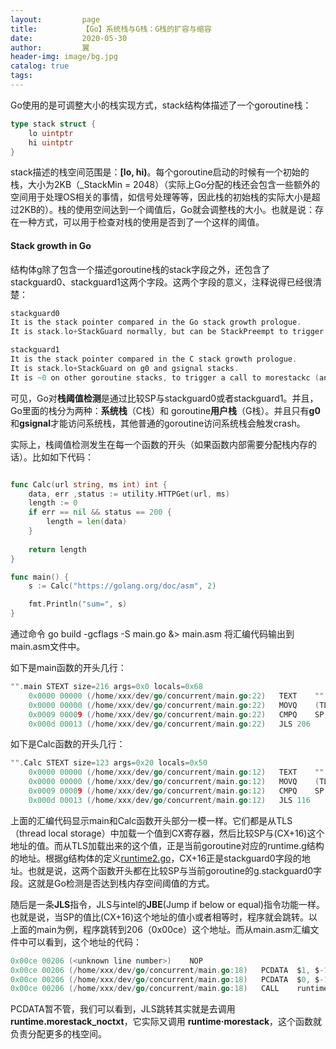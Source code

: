 ```yaml
---
layout:         page
title:          【Go】系统栈与G栈：G栈的扩容与缩容
date:           2020-05-30
author:         翼
header-img: image/bg.jpg
catalog: true
tags:
---
```


Go使用的是可调整大小的栈实现方式，stack结构体描述了一个goroutine栈：
```go
type stack struct {
    lo uintptr
    hi uintptr
}

```
stack描述的栈空间范围是：**[lo, hi)**。每个goroutine启动的时候有一个初始的栈，大小为2KB（_StackMin = 2048）（实际上Go分配的栈还会包含一些额外的空间用于处理OS相关的事情，如信号处理等等，因此栈的初始栈的实际大小是超过2KB的）。栈的使用空间达到一个阈值后，Go就会调整栈的大小。也就是说：存在一种方式，可以用于检查对栈的使用是否到了一个这样的阈值。

#### Stack growth in Go
结构体g除了包含一个描述goroutine栈的stack字段之外，还包含了stackguard0、stackguard1这两个字段。这两个字段的意义，注释说得已经很清楚：
```go
stackguard0 
It is the stack pointer compared in the Go stack growth prologue.
It is stack.lo+StackGuard normally, but can be StackPreempt to trigger a preemption.

stackguard1
It is the stack pointer compared in the C stack growth prologue.
It is stack.lo+StackGuard on g0 and gsignal stacks.
It is ~0 on other goroutine stacks, to trigger a call to morestackc (and crash).

```
可见，Go对**栈阈值检测**是通过比较SP与stackguard0或者stackguard1。并且，Go里面的栈分为两种：**系统栈**（C栈）和 goroutine**用户栈**（G栈）。并且只有**g0**和**gsignal**才能访问系统栈，其他普通的goroutine访问系统栈会触发crash。

实际上，栈阈值检测发生在每一个函数的开头（如果函数内部需要分配栈内存的话）。比如如下代码：
```go

func Calc(url string, ms int) int {
	data, err ,status := utility.HTTPGet(url, ms)
	length := 0
	if err == nil && status == 200 {
		length = len(data)		
	}
	
	return length
}

func main() {
	s := Calc("https://golang.org/doc/asm", 2)

	fmt.Println("sum=", s)
}

```
通过命令 go build -gcflags -S main.go &> main.asm 将汇编代码输出到main.asm文件中。

如下是main函数的开头几行：
```go
"".main STEXT size=216 args=0x0 locals=0x68
	0x0000 00000 (/home/xxx/dev/go/concurrent/main.go:22)	TEXT	"".main(SB), ABIInternal, $104-0
	0x0000 00000 (/home/xxx/dev/go/concurrent/main.go:22)	MOVQ	(TLS), CX
	0x0009 00009 (/home/xxx/dev/go/concurrent/main.go:22)	CMPQ	SP, 16(CX)
	0x000d 00013 (/home/xxx/dev/go/concurrent/main.go:22)	JLS	206

```

如下是Calc函数的开头几行：
```go
"".Calc STEXT size=123 args=0x20 locals=0x50
	0x0000 00000 (/home/xxx/dev/go/concurrent/main.go:12)	TEXT	"".Calc(SB), ABIInternal, $80-32
	0x0000 00000 (/home/xxx/dev/go/concurrent/main.go:12)	MOVQ	(TLS), CX
	0x0009 00009 (/home/xxx/dev/go/concurrent/main.go:12)	CMPQ	SP, 16(CX)
	0x000d 00013 (/home/xxx/dev/go/concurrent/main.go:12)	JLS	116

```
上面的汇编代码显示main和Calc函数开头部分一模一样。它们都是从TLS（thread local storage）中加载一个值到CX寄存器，然后比较SP与(CX+16)这个地址的值。而从TLS加载出来的这个值，正是当前goroutine对应的runtime.g结构的地址。根据g结构体的定义[runtime2.go](https://github.com/golang/go/blob/master/src/runtime/runtime2.go#L406)，CX+16正是stackguard0字段的地址。也就是说，这两个函数开头都在比较SP与当前goroutine的g.stackguard0字段。这就是Go检测是否达到栈内存空间阈值的方式。

随后是一条**JLS**指令，JLS与intel的**JBE**(Jump if below or equal)指令功能一样。也就是说，当SP的值比(CX+16)这个地址的值小或者相等时，程序就会跳转。以上面的main为例，程序跳转到206（0x00ce）这个地址。而从main.asm汇编文件中可以看到，这个地址的代码：
```go
0x00ce 00206 (<unknown line number>)	NOP
0x00ce 00206 (/home/xxx/dev/go/concurrent/main.go:18)	PCDATA	$1, $-1
0x00ce 00206 (/home/xxx/dev/go/concurrent/main.go:18)	PCDATA	$0, $-1
0x00ce 00206 (/home/xxx/dev/go/concurrent/main.go:18)	CALL	runtime.morestack_noctxt(SB)

```
PCDATA暂不管，我们可以看到，JLS跳转其实就是去调用**runtime.morestack_noctxt**，它实际又调用 **runtime·morestack**，这个函数就负责分配更多的栈空间。